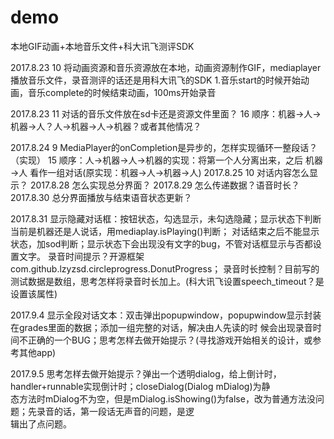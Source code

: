 # demo
本地GIF动画+本地音乐文件+科大讯飞测评SDK

2017.8.23 10
将动画资源和音乐资源放在本地，动画资源制作GIF，mediaplayer播放音乐文件，录音测评的话还是用科大讯飞的SDK
1.音乐start的时候开始动画，音乐complete的时候结束动画，100ms开始录音

2017.8.23 11	对话的音乐文件放在sd卡还是资源文件里面？
	  16	顺序：机器→人→机器→人？人→机器→人→机器？或者其他情况？

2017.8.24  9	MediaPlayer的onCompletion是异步的，怎样实现循环一整段话？（实现）
	  15	顺序：人→机器→人→机器的实现：将第一个人分离出来，之后 机器→人 看作一组对话(原实现：机器→人→机器→人)
2017.8.25 10	对话内容怎么显示？
2017.8.28 	怎么实现总分界面？
2017.8.29	怎么传递数据？语音时长？
2017.8.30	总分界面播放与结束语音状态更新？

2017.8.31	显示隐藏对话框：按钮状态，勾选显示，未勾选隐藏；显示状态下判断当前是机器还是人说话，用mediaplay.isPlaying()判断；
		对话结束之后不能显示状态，加sod判断；显示状态下会出现没有文字的bug，不管对话框显示与否都设置文字。
		录音时间提示？开源框架com.github.lzyzsd.circleprogress.DonutProgress；
		录音时长控制？目前写的测试数据是数组，思考怎样将录音时长加上。(科大讯飞设置speech_timeout？是设置该属性)

2017.9.4	显示全段对话文本：双击弹出popupwindow，popupwindow显示封装在grades里面的数据；添加一组完整的对话，解决由人先读的时
		候会出现录音时间不正确的一个BUG；思考怎样去做开始提示？(寻找游戏开始相关的设计，或参考其他app)
		
2017.9.5	思考怎样去做开始提示？弹出一个透明dialog，给上倒计时，handler+runnable实现倒计时；closeDialog(Dialog mDialog)为静	
		态方法时mDialog不为空，但是mDialog.isShowing()为false，改为普通方法没问题；先录音的话，第一段话无声音的问题，是逻	
		辑出了点问题。
